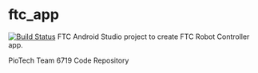 # ftc_app
[![Build Status](https://travis-ci.org/ykarim/FTC-Piotech-VelocityVortex.svg?branch=master)](https://travis-ci.org/ykarim/FTC-Piotech-VelocityVortex)
FTC Android Studio project to create FTC Robot Controller app.

PioTech Team 6719 Code Repository
